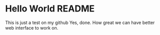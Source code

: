 # Hello World README
This is just a test on my github
Yes, done.
How great we can have better web interface to work on.
